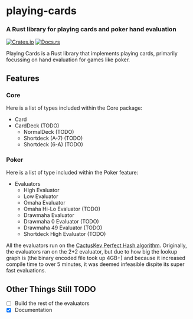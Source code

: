 # playing-cards
### A Rust library for playing cards and poker hand evaluation

[![Crates.io](https://img.shields.io/crates/v/playing-cards.svg)](https://crates.io/crates/playing-cards)
[![Docs.rs](https://img.shields.io/docsrs/playing-cards)](https://docs.rs/playing-cards/)

Playing Cards is a Rust library that implements playing cards, primarily focussing on hand evaluation for games like poker.

## Features

### Core

Here is a list of types included within the Core package:

- Card
- CardDeck (TODO)
  - NormalDeck (TODO)
  - Shortdeck (A-7) (TODO)
  - Shortdeck (6-A) (TODO)

### Poker

Here is a list of type included within the Poker feature:

- Evaluators
  - High Evaluator
  - Low Evaluator
  - Omaha Evaluator
  - Omaha Hi-Lo Evaluator (TODO)
  - Drawmaha Evaluator
  - Drawmaha 0 Evaluator (TODO)
  - Drawmaha 49 Evaluator (TODO)
  - Shortdeck High Evaluator (TODO)

All the evaluators run on the [CactusKev Perfect Hash algorithm](https://github.com/tangentforks/XPokerEval/tree/master/XPokerEval.CactusKev.PerfectHash).
Originally, the evaluators ran on the 2+2 evaluator, but due to how big the lookup graph is (the
binary encoded file took up 4GB+) and because it increased compile time to over 5 minutes, it was
deemed infeasible dispite its super fast evaluations.

## Other Things Still TODO

- [ ] Build the rest of the evaluators
- [X] Documentation
